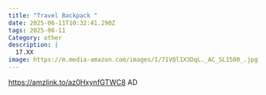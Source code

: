 ```yaml
---
title: "Travel Backpack "
date: 2025-06-11T10:32:41.290Z
tags: 2025-06-11
Category: other
description: |
  17.XX
image: https://m.media-amazon.com/images/I/71VQl1X3DqL._AC_SL1500_.jpg
---
```

https://amzlink.to/az0HxynfGTWC8        AD